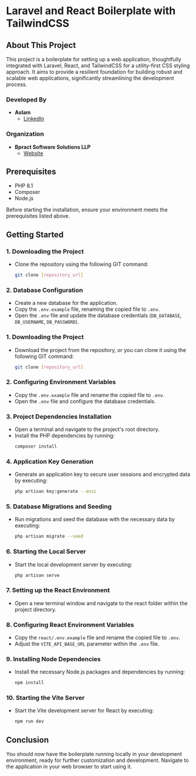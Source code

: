 # **Laravel and React Boilerplate with TailwindCSS**

## **About This Project**

This project is a boilerplate for setting up a web application, thoughtfully integrated with Laravel, React, and TailwindCSS for a utility-first CSS styling approach. It aims to provide a resilient foundation for building robust and scalable web applications, significantly streamlining the development process.

### **Developed By**
- **Aslam** 
  - [LinkedIn](https://in.linkedin.com/in/aslamise)
  
### **Organization**
- **Bpract Software Solutions LLP**
  - [Website](https://bpract.com)
  

## **Prerequisites**

- PHP 8.1
- Composer
- Node.js

Before starting the installation, ensure your environment meets the prerequisites listed above.

## **Getting Started**

### **1. Downloading the Project**
   - Clone the repository using the following GIT command:
     ```bash
     git clone [repository_url]
     ```

### **2. Database Configuration**
   - Create a new database for the application.
   - Copy the `.env.example` file, renaming the copied file to `.env`.
   - Open the `.env` file and update the database credentials (`DB_DATABASE`, `DB_USERNAME`, `DB_PASSWORD`).



### **1. Downloading the Project**
   - Download the project from the repository, or you can clone it using the following GIT command:
     ```bash
     git clone [repository_url]
     ```

### **2. Configuring Environment Variables**
   - Copy the `.env.example` file and rename the copied file to `.env`.
   - Open the `.env` file and configure the database credentials.

### **3. Project Dependencies Installation**
   - Open a terminal and navigate to the project's root directory.
   - Install the PHP dependencies by running:
     ```bash
     composer install
     ```

### **4. Application Key Generation**
   - Generate an application key to secure user sessions and encrypted data by executing:
     ```bash
     php artisan key:generate --ansi
     ```

### **5. Database Migrations and Seeding**
   - Run migrations and seed the database with the necessary data by executing:
     ```bash
     php artisan migrate --seed
     ```

### **6. Starting the Local Server**
   - Start the local development server by executing:
     ```bash
     php artisan serve
     ```

### **7. Setting up the React Environment**
   - Open a new terminal window and navigate to the react folder within the project directory.

### **8. Configuring React Environment Variables**
   - Copy the `react/.env.example` file and rename the copied file to `.env`.
   - Adjust the `VITE_API_BASE_URL` parameter within the `.env` file.

### **9. Installing Node Dependencies**
   - Install the necessary Node.js packages and dependencies by running:
     ```bash
     npm install
     ```

### **10. Starting the Vite Server**
   - Start the Vite development server for React by executing:
     ```bash
     npm run dev
     ```

## **Conclusion**
You should now have the boilerplate running locally in your development environment, ready for further customization and development. Navigate to the application in your web browser to start using it.
